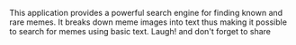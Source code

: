 This application provides a powerful search engine for finding known and rare memes.
 It breaks down meme images into text thus making it possible to search for memes using basic text.
 Laugh! and don't forget to share
